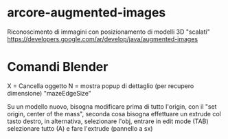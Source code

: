 # arcore-augmented-images
Riconoscimento di immagini con posizionamento di modelli 3D "scalati"
https://developers.google.com/ar/develop/java/augmented-images

# Comandi Blender
X = Cancella oggetto
N = mostra popup di dettaglio (per recupero dimensione) "mazeEdgeSize"

Su un modello nuovo, bisogna modificare prima di tutto l'origin, con il "set origin, center of the mass",
seconda cosa bisogna effettuare un extrude col tasto destro, in  alternativa, selezionare l'obj, entrare in edit mode (TAB)
selezionare tutto (A) e fare l'extrude (pannello a sx)

